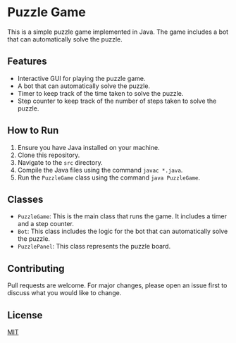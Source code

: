 # Puzzle Game

This is a simple puzzle game implemented in Java. The game includes a bot that can automatically solve the puzzle.

## Features

- Interactive GUI for playing the puzzle game.
- A bot that can automatically solve the puzzle.
- Timer to keep track of the time taken to solve the puzzle.
- Step counter to keep track of the number of steps taken to solve the puzzle.

## How to Run

1. Ensure you have Java installed on your machine.
2. Clone this repository.
3. Navigate to the `src` directory.
4. Compile the Java files using the command `javac *.java`.
5. Run the `PuzzleGame` class using the command `java PuzzleGame`.

## Classes

- `PuzzleGame`: This is the main class that runs the game. It includes a timer and a step counter.
- `Bot`: This class includes the logic for the bot that can automatically solve the puzzle.
- `PuzzlePanel`: This class represents the puzzle board.

## Contributing

Pull requests are welcome. For major changes, please open an issue first to discuss what you would like to change.

## License

[MIT](https://choosealicense.com/licenses/mit/)